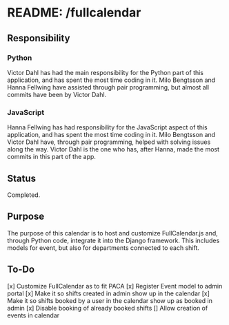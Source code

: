 # README: /fullcalendar

## Responsibility

### Python
Victor Dahl has had the main responsibility for the Python part of this application, and has spent the most time coding in it. Milo Bengtsson and Hanna Fellwing have assisted through pair programming, but almost all commits have been by Victor Dahl.

### JavaScript
Hanna Fellwing has had responsibility for the JavaScript aspect of this application, and has spent the most time coding in it. Milo Bengtsson and Victor Dahl have, through pair programming, helped with solving issues along the way. Victor Dahl is the one who has, after Hanna, made the most commits in this part of the app.

## Status
Completed.

## Purpose
The purpose of this calendar is to host and customize FullCalendar.js and, through Python code, integrate it into the Django framework. This includes models for event, but also for departments connected to each shift. 


## To-Do
[x] Customize FullCalendar as to fit PACA
[x] Register Event model to admin portal
[x] Make it so shifts created in admin show up in the calendar
[x] Make it so shifts booked by a user in the calendar show up as booked in admin
[x] Disable booking of already booked shifts
[] Allow creation of events in calendar
